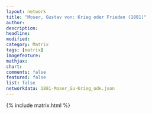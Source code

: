 ```yaml
---
layout: network
title: "Moser, Gustav von: Krieg oder Frieden (1881)"
author:
description:
headline:
modified:
category: Matrix
tags: [matrix]
imagefeature: 
mathjax: 
chart: 
comments: false
featured: false
list: false
networkdata: 1881-Moser_Gu-Krieg_ode.json
---
```

{% include matrix.html %}
